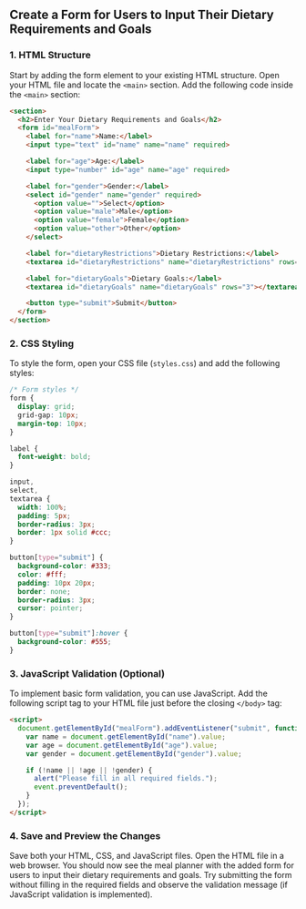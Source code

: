 
## Create a Form for Users to Input Their Dietary Requirements and Goals

### 1. HTML Structure
Start by adding the form element to your existing HTML structure. Open your HTML file and locate the `<main>` section. Add the following code inside the `<main>` section:

```html
<section>
  <h2>Enter Your Dietary Requirements and Goals</h2>
  <form id="mealForm">
    <label for="name">Name:</label>
    <input type="text" id="name" name="name" required>

    <label for="age">Age:</label>
    <input type="number" id="age" name="age" required>

    <label for="gender">Gender:</label>
    <select id="gender" name="gender" required>
      <option value="">Select</option>
      <option value="male">Male</option>
      <option value="female">Female</option>
      <option value="other">Other</option>
    </select>

    <label for="dietaryRestrictions">Dietary Restrictions:</label>
    <textarea id="dietaryRestrictions" name="dietaryRestrictions" rows="3"></textarea>

    <label for="dietaryGoals">Dietary Goals:</label>
    <textarea id="dietaryGoals" name="dietaryGoals" rows="3"></textarea>

    <button type="submit">Submit</button>
  </form>
</section>
```

### 2. CSS Styling
To style the form, open your CSS file (`styles.css`) and add the following styles:

```css
/* Form styles */
form {
  display: grid;
  grid-gap: 10px;
  margin-top: 10px;
}

label {
  font-weight: bold;
}

input,
select,
textarea {
  width: 100%;
  padding: 5px;
  border-radius: 3px;
  border: 1px solid #ccc;
}

button[type="submit"] {
  background-color: #333;
  color: #fff;
  padding: 10px 20px;
  border: none;
  border-radius: 3px;
  cursor: pointer;
}

button[type="submit"]:hover {
  background-color: #555;
}
```

### 3. JavaScript Validation (Optional)
To implement basic form validation, you can use JavaScript. Add the following script tag to your HTML file just before the closing `</body>` tag:

```html
<script>
  document.getElementById("mealForm").addEventListener("submit", function(event) {
    var name = document.getElementById("name").value;
    var age = document.getElementById("age").value;
    var gender = document.getElementById("gender").value;

    if (!name || !age || !gender) {
      alert("Please fill in all required fields.");
      event.preventDefault();
    }
  });
</script>
```

### 4. Save and Preview the Changes
Save both your HTML, CSS, and JavaScript files. Open the HTML file in a web browser. You should now see the meal planner with the added form for users to input their dietary requirements and goals. Try submitting the form without filling in the required fields and observe the validation message (if JavaScript validation is implemented).

